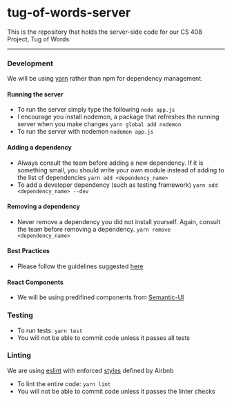 # tug-of-words-server
This is the repository that holds the server-side code for our CS 408 Project, Tug of Words
* * *

### Development
We will be using [yarn](https://yarnpkg.com/en/) rather than npm for dependency management.
#### Running the server
- To run the server simply type the following
`node app.js`
- I encourage you install nodemon, a package that refreshes the running server when you make changes
`yarn global add nodemon`
- To run the server with nodemon
`nodemon app.js`
#### Adding a dependency
- Always consult the team before adding a new dependency. If it is something small, you should write your own module instead of adding to the list of dependencies
`yarn add <dependency_name>`
- To add a developer dependency (such as testing framework)
`yarn add <dependency_name> --dev`
#### Removing a dependency
- Never remove a dependency you did not install yourself. Again, consult the team before removing a dependency.
`yarn remove <dependency_name>`
#### Best Practices
- Please follow the guidelines suggested [here](https://github.com/wearehive/project-guidelines)
#### React Components
- We will be using predifined components from [Semantic-UI](https://react.semantic-ui.com/introduction)
### Testing
- To run tests:
`yarn test`
- You will not be able to commit code unless it passes all tests
### Linting
We are using [eslint](https://eslint.org/) with enforced [styles](https://github.com/airbnb/javascript) defined by Airbnb
- To lint the entire code:
`yarn lint`
- You will not be able to commit code unless it passes the linter checks
